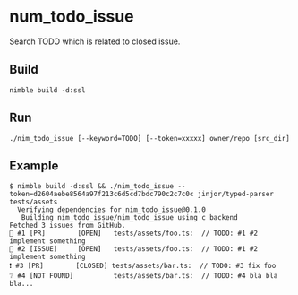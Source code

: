 # num_todo_issue

Search TODO which is related to closed issue.

## Build

```
nimble build -d:ssl
```

## Run

```
./nim_todo_issue [--keyword=TODO] [--token=xxxxx] owner/repo [src_dir]
```

## Example

```
$ nimble build -d:ssl && ./nim_todo_issue --token=d2604aebe8564a97f213c6d5cd7bdc790c2c7c0c jinjor/typed-parser tests/assets
  Verifying dependencies for nim_todo_issue@0.1.0
   Building nim_todo_issue/nim_todo_issue using c backend
Fetched 3 issues from GitHub.
📝 #1 [PR]        [OPEN]   tests/assets/foo.ts:  // TODO: #1 #2 implement something
📝 #2 [ISSUE]     [OPEN]   tests/assets/foo.ts:  // TODO: #1 #2 implement something
❗️ #3 [PR]        [CLOSED] tests/assets/bar.ts:  // TODO: #3 fix foo
❔ #4 [NOT FOUND]          tests/assets/bar.ts:  // TODO: #4 bla bla bla...
```
